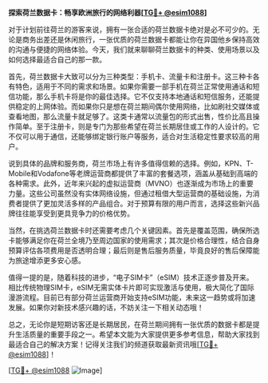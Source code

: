 **探索荷兰数据卡：畅享欧洲旅行的网络利器[[TG💪+ @esim1088](https://t.me/s/esim1088)]**

对于计划前往荷兰的游客来说，拥有一张合适的荷兰数据卡绝对是必不可少的。无论是商务出差还是休闲旅行，一张优质的荷兰数据卡都能让你在异国他乡保持高效的沟通与便捷的网络体验。今天，我们就来聊聊荷兰数据卡的种类、使用场景以及如何选择最适合自己的那一款。

首先，荷兰数据卡大致可以分为三种类型：手机卡、流量卡和注册卡。这三种卡各有特色，适用于不同的需求和场景。如果你需要一部手机在荷兰正常使用通话和短信功能，那么手机卡将是你的最佳选择。它不仅支持本地通话和短信服务，还能提供稳定的上网体验。而如果你只是想在荷兰期间偶尔使用网络，比如刷社交媒体或查看地图，那么流量卡就足够了。这类卡通常以流量包的形式出售，性价比高且操作简单。至于注册卡，则是专门为那些希望在荷兰长期居住或工作的人设计的。它不仅可以用于通信，还能够绑定银行账户等服务，适合对生活稳定性要求较高的用户。

说到具体的品牌和服务商，荷兰市场上有许多值得信赖的选择。例如，KPN、T-Mobile和Vodafone等老牌运营商都提供了丰富的套餐选项，涵盖从基础到高端的各种需求。此外，近年来兴起的虚拟运营商（MVNO）也逐渐成为市场上的重要力量。这些公司虽然没有实体网络设施，但通过租借大型运营商的基础设施，为消费者提供了更加灵活多样的产品组合。对于预算有限的用户而言，选择这些新兴品牌往往能享受到更具竞争力的价格优势。

当然，在挑选荷兰数据卡时还需要考虑几个关键因素。首先是覆盖范围，确保所选卡能够满足你在荷兰全境乃至周边国家的使用需求；其次是价格合理性，结合自身预算评估各项费用是否透明合理；最后则是售后服务质量，毕竟良好的售后保障能为旅途增添更多安心感。

值得一提的是，随着科技的进步，“电子SIM卡”（eSIM）技术正逐步普及开来。相比传统物理SIM卡，eSIM无需实体卡片即可实现激活与使用，极大简化了国际漫游流程。目前已有部分荷兰运营商开始支持eSIM功能，未来这一趋势或将加速发展。如果你对新技术感兴趣的话，不妨关注一下相关动态哦！

总之，无论你是短期访客还是长期居民，在荷兰期间拥有一张优质的数据卡都是提升生活质量的重要手段之一。希望本文能为大家提供更多参考信息，帮助大家找到最适合自己的解决方案！记得关注我们的频道获取最新资讯哦[[TG💪+ @esim1088](https://t.me/s/esim1088)]！

[[TG💪+ @esim1088](https://t.me/s/esim1088) ![Image](https://i.postimg.cc/4NQfJmqS/Snipaste-2025-05-13-00-14-12.png)]